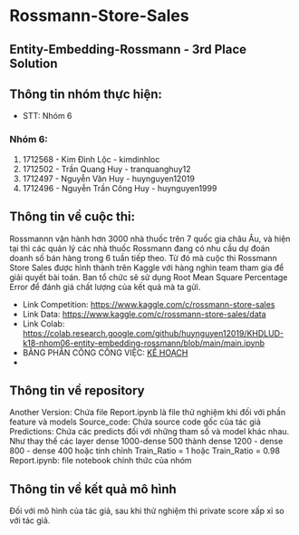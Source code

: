 # Rossmann-Store-Sales

## Entity-Embedding-Rossmann - 3rd Place Solution

## Thông tin nhóm thực hiện:

- STT: Nhóm 6

### Nhóm 6:

1. 1712568 - Kim Đình Lộc - kimdinhloc
2. 1712502 - Trần Quang Huy - tranquanghuy12
3. 1712497 - Nguyễn Văn Huy - huynguyen12019
4. 1712496 - Nguyễn Trần Công Huy - huynguyen1999

## Thông tin về cuộc thi:

Rossmannn vận hành hơn 3000 nhà thuốc trên 7 quốc gia châu Âu, và hiện tại thì các quản lý các nhà thuốc Rossmann đang có nhu cầu dự đoán doanh số bán hàng trong 6 tuần tiếp theo. Từ đó mà cuộc thi Rossmann Store Sales được hình thành trên Kaggle với hàng nghìn team tham gia để giải quyết bài toán. Ban tổ chức sẽ sử dụng Root Mean Square Percentage Error để đánh giá chất lượng của kết quả mà ta gửi.

- Link Competition: https://www.kaggle.com/c/rossmann-store-sales
- Link Data: https://www.kaggle.com/c/rossmann-store-sales/data
- Link Colab: https://colab.research.google.com/github/huynguyen12019/KHDLUD-k18-nhom06-entity-embedding-rossmann/blob/main/main.ipynb
- BẢNG PHÂN CÔNG CÔNG VIỆC: [KẾ HOẠCH](https://docs.google.com/spreadsheets/d/1Ol5hhAsqriq7wtgzDrLfHhn2qT6cncThM64uo7uWFjg/edit?usp=sharing)
- 
## Thông tin về repository

Another Version: Chứa file Report.ipynb là file thử nghiệm khi đối với phần feature và models
Source_code: Chứa source code gốc của tác giả
Predictions: Chứa các predicts đối với những tham số và model khác nhau. Như thay thế các layer dense 1000-dense 500 thành dense 1200 - dense 800 - dense 400 hoặc tinh chỉnh Train_Ratio = 1 hoặc Train_Ratio = 0.98
Report.ipynb: file notebook chính thức của nhóm

## Thông tin về kết quả mô hình

Đối với mô hình của tác giả, sau khi thử nghiệm thì private score xấp xỉ so với tác giả.
